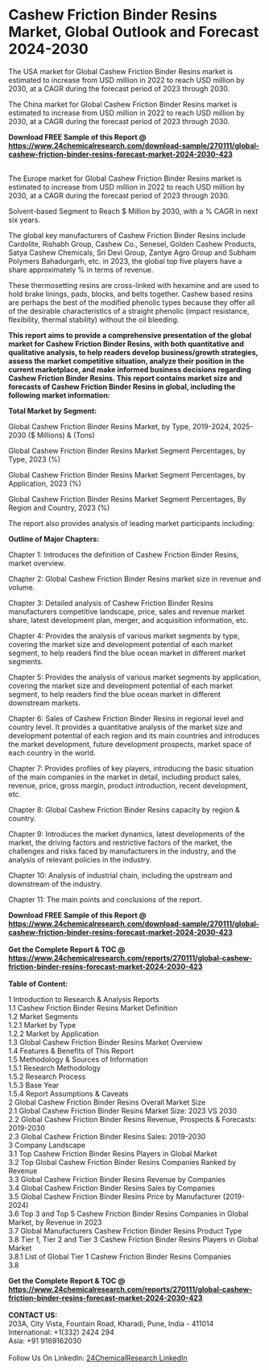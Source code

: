 <h1>Cashew Friction Binder Resins Market, Global Outlook and Forecast 2024-2030</h1><p>The USA market for Global Cashew Friction Binder Resins market is estimated to increase from USD million in 2022 to reach USD million by 2030, at a CAGR during the forecast period of 2023 through 2030.</p><p>
</p><p>The China market for Global Cashew Friction Binder Resins market is estimated to increase from USD million in 2022 to reach USD million by 2030, at a CAGR during the forecast period of 2023 through 2030.</p><div><b>Download FREE Sample of this Report @ 
            <a href="https://www.24chemicalresearch.com/download-sample/270111/global-cashew-friction-binder-resins-forecast-market-2024-2030-423">
            https://www.24chemicalresearch.com/download-sample/270111/global-cashew-friction-binder-resins-forecast-market-2024-2030-423</a></b></div><br><p>
</p><p>The Europe market for Global Cashew Friction Binder Resins market is estimated to increase from USD million in 2022 to reach USD million by 2030, at a CAGR during the forecast period of 2023 through 2030.</p><p>
Solvent-based Segment to Reach $ Million by 2030, with a % CAGR in next six years.</p><p>
The global key manufacturers of Cashew Friction Binder Resins include Cardolite, Rishabh Group, Cashew Co., Senesel, Golden Cashew Products, Satya Cashew Chemicals, Sri Devi Group, Zantye Agro Group and Subham Polymers Bahadurgarh, etc. in 2023, the global top five players have a share approximately % in terms of revenue.</p><p>
These thermosetting resins are cross-linked with hexamine and are used to hold brake linings, pads, blocks, and belts together. Cashew based resins are perhaps the best of the modified phenolic types because they offer all of the desirable characteristics of a straight phenolic (impact resistance, flexibility, thermal stability) without the oil bleeding.</p><p>
<strong>This report aims to provide a comprehensive presentation of the global market for Cashew Friction Binder Resins, with both quantitative and qualitative analysis, to help readers develop business/growth strategies, assess the market competitive situation, analyze their position in the current marketplace, and make informed business decisions regarding Cashew Friction Binder Resins. This report contains market size and forecasts of Cashew Friction Binder Resins in global, including the following market information:</strong></p><p>
</p><p>
<strong>Total Market by Segment:</strong></p><p>
Global Cashew Friction Binder Resins Market, by Type, 2019-2024, 2025-2030 ($ Millions) &amp; (Tons)</p><p>
Global Cashew Friction Binder Resins Market Segment Percentages, by Type, 2023 (%)</p><p>
</p><p>
Global Cashew Friction Binder Resins Market Segment Percentages, by Application, 2023 (%)</p><p>
</p><p>
Global Cashew Friction Binder Resins Market Segment Percentages, By Region and Country, 2023 (%)</p><p>
</p><p>
The report also provides analysis of leading market participants including:</p><p>
</p><p>
</p><p>
</p><p><strong>Outline of Major Chapters:</strong></p><p>
</p><p>Chapter 1: Introduces the definition of Cashew Friction Binder Resins, market overview.</p><p>
Chapter 2: Global Cashew Friction Binder Resins market size in revenue and volume.</p><p>
Chapter 3: Detailed analysis of Cashew Friction Binder Resins manufacturers competitive landscape, price, sales and revenue market share, latest development plan, merger, and acquisition information, etc.</p><p>
Chapter 4: Provides the analysis of various market segments by type, covering the market size and development potential of each market segment, to help readers find the blue ocean market in different market segments.</p><p>
Chapter 5: Provides the analysis of various market segments by application, covering the market size and development potential of each market segment, to help readers find the blue ocean market in different downstream markets.</p><p>
Chapter 6: Sales of Cashew Friction Binder Resins in regional level and country level. It provides a quantitative analysis of the market size and development potential of each region and its main countries and introduces the market development, future development prospects, market space of each country in the world.</p><p>
Chapter 7: Provides profiles of key players, introducing the basic situation of the main companies in the market in detail, including product sales, revenue, price, gross margin, product introduction, recent development, etc.</p><p>
Chapter 8: Global Cashew Friction Binder Resins capacity by region &amp; country.</p><p>
Chapter 9: Introduces the market dynamics, latest developments of the market, the driving factors and restrictive factors of the market, the challenges and risks faced by manufacturers in the industry, and the analysis of relevant policies in the industry.</p><p>
Chapter 10: Analysis of industrial chain, including the upstream and downstream of the industry.</p><p>
Chapter 11: The main points and conclusions of the report.</p><div><b>Download FREE Sample of this Report @ 
            <a href="https://www.24chemicalresearch.com/download-sample/270111/global-cashew-friction-binder-resins-forecast-market-2024-2030-423">
            https://www.24chemicalresearch.com/download-sample/270111/global-cashew-friction-binder-resins-forecast-market-2024-2030-423</a></b></div><br><div><b>Get the Complete Report & TOC @ 
            <a href="https://www.24chemicalresearch.com/reports/270111/global-cashew-friction-binder-resins-forecast-market-2024-2030-423">
            https://www.24chemicalresearch.com/reports/270111/global-cashew-friction-binder-resins-forecast-market-2024-2030-423</a></b></div><br>
            <b>Table of Content:</b><p>1 Introduction to Research & Analysis Reports<br />
    1.1 Cashew Friction Binder Resins Market Definition<br />
    1.2 Market Segments<br />
        1.2.1 Market by Type<br />
        1.2.2 Market by Application<br />
    1.3 Global Cashew Friction Binder Resins Market Overview<br />
    1.4 Features & Benefits of This Report<br />
    1.5 Methodology & Sources of Information<br />
        1.5.1 Research Methodology<br />
        1.5.2 Research Process<br />
        1.5.3 Base Year<br />
        1.5.4 Report Assumptions & Caveats<br />
2 Global Cashew Friction Binder Resins Overall Market Size<br />
    2.1 Global Cashew Friction Binder Resins Market Size: 2023 VS 2030<br />
    2.2 Global Cashew Friction Binder Resins Revenue, Prospects & Forecasts: 2019-2030<br />
    2.3 Global Cashew Friction Binder Resins Sales: 2019-2030<br />
3 Company Landscape<br />
    3.1 Top Cashew Friction Binder Resins Players in Global Market<br />
    3.2 Top Global Cashew Friction Binder Resins Companies Ranked by Revenue<br />
    3.3 Global Cashew Friction Binder Resins Revenue by Companies<br />
    3.4 Global Cashew Friction Binder Resins Sales by Companies<br />
    3.5 Global Cashew Friction Binder Resins Price by Manufacturer (2019-2024)<br />
    3.6 Top 3 and Top 5 Cashew Friction Binder Resins Companies in Global Market, by Revenue in 2023<br />
    3.7 Global Manufacturers Cashew Friction Binder Resins Product Type<br />
    3.8 Tier 1, Tier 2 and Tier 3 Cashew Friction Binder Resins Players in Global Market<br />
        3.8.1 List of Global Tier 1 Cashew Friction Binder Resins Companies<br />
        3.8</p><div><b>Get the Complete Report & TOC @ 
            <a href="https://www.24chemicalresearch.com/reports/270111/global-cashew-friction-binder-resins-forecast-market-2024-2030-423">
            https://www.24chemicalresearch.com/reports/270111/global-cashew-friction-binder-resins-forecast-market-2024-2030-423</a></b></div><br><b>CONTACT US:</b><br>
            203A, City Vista, Fountain Road, Kharadi, Pune, India - 411014<br>
            International: +1(332) 2424 294<br>
            Asia: +91 9169162030 <br><br>
            Follow Us On LinkedIn: <a href="https://www.linkedin.com/company/24chemicalresearch/">24ChemicalResearch LinkedIn</a>